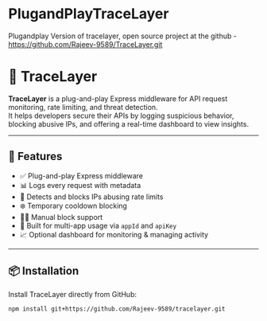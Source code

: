 # PlugandPlayTraceLayer
Plugandplay Version of tracelayer, open source project at the github -https://github.com/Rajeev-9589/TraceLayer.git

# 🔐 TraceLayer

**TraceLayer** is a plug-and-play Express middleware for API request monitoring, rate limiting, and threat detection.  
It helps developers secure their APIs by logging suspicious behavior, blocking abusive IPs, and offering a real-time dashboard to view insights.

---

## 🚀 Features

- ✅ Plug-and-play Express middleware
- 📊 Logs every request with metadata
- 🚫 Detects and blocks IPs abusing rate limits
- ❄️ Temporary cooldown blocking
- 👨‍💻 Manual block support
- 🧠 Built for multi-app usage via `appId` and `apiKey`
- 📈 Optional dashboard for monitoring & managing activity

---

## 📦 Installation

Install TraceLayer directly from GitHub:

```bash
npm install git+https://github.com/Rajeev-9589/tracelayer.git
